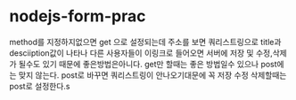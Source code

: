 # nodejs-form-prac

method를 지정하지없으면 get 으로 설정되는데
주소를 보면 쿼리스트링으로 title과 desciiption값이 나타나 다른 사용자들이 이링크로 들어오면
        서버에 저장 및 수정,삭제가  될수도 있기 때문에 좋은방법은아니다.
        get만 할때는 좋은 방법일수 있으나 post에는 맞지 않는다. 
        post로 바꾸면 쿼리스트링이 안나오기대문에 꼭 저장 수정 삭제할때는 post로 설정한다.s
